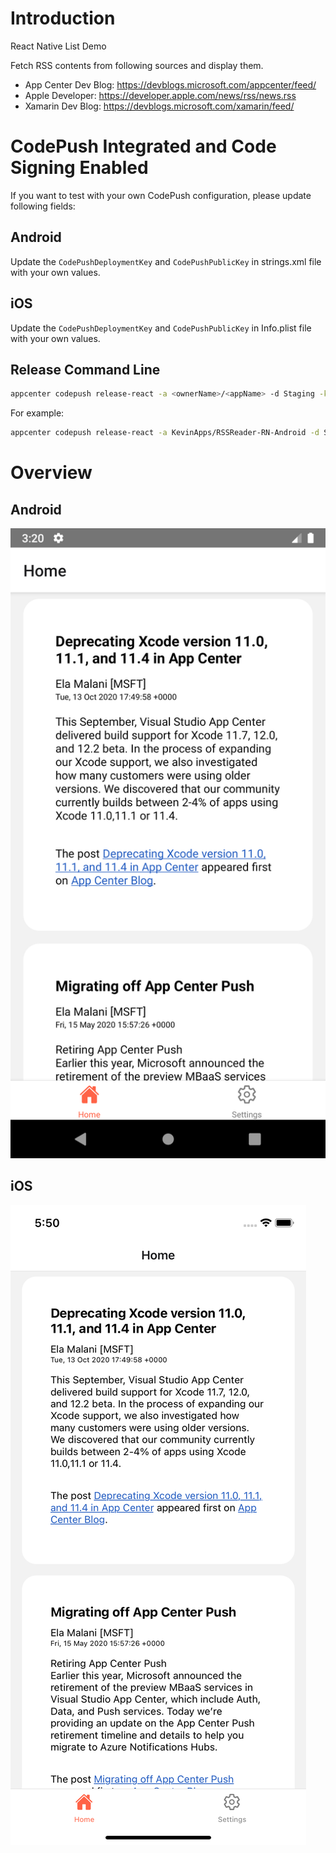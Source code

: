 # Introduction

React Native List Demo 

Fetch RSS contents from following sources and display them.

- App Center Dev Blog: https://devblogs.microsoft.com/appcenter/feed/
- Apple Developer: https://developer.apple.com/news/rss/news.rss
- Xamarin Dev Blog: https://devblogs.microsoft.com/xamarin/feed/

# CodePush Integrated and Code Signing Enabled

If you want to test with your own CodePush configuration, please update following fields:

## Android

Update the `CodePushDeploymentKey` and `CodePushPublicKey` in strings.xml file with your own values.

## iOS

Update the `CodePushDeploymentKey` and `CodePushPublicKey` in Info.plist file with your own values.

## Release Command Line

```bash
appcenter codepush release-react -a <ownerName>/<appName> -d Staging -k <pathToPrivateKeyFile>
```

For example:

```bash
appcenter codepush release-react -a KevinApps/RSSReader-RN-Android -d Staging -k ./private.pem
```


# Overview

## Android

![AndroidOverView](./imgs/Android.png)

## iOS

![iOSOverView](./imgs/iOS.png)
